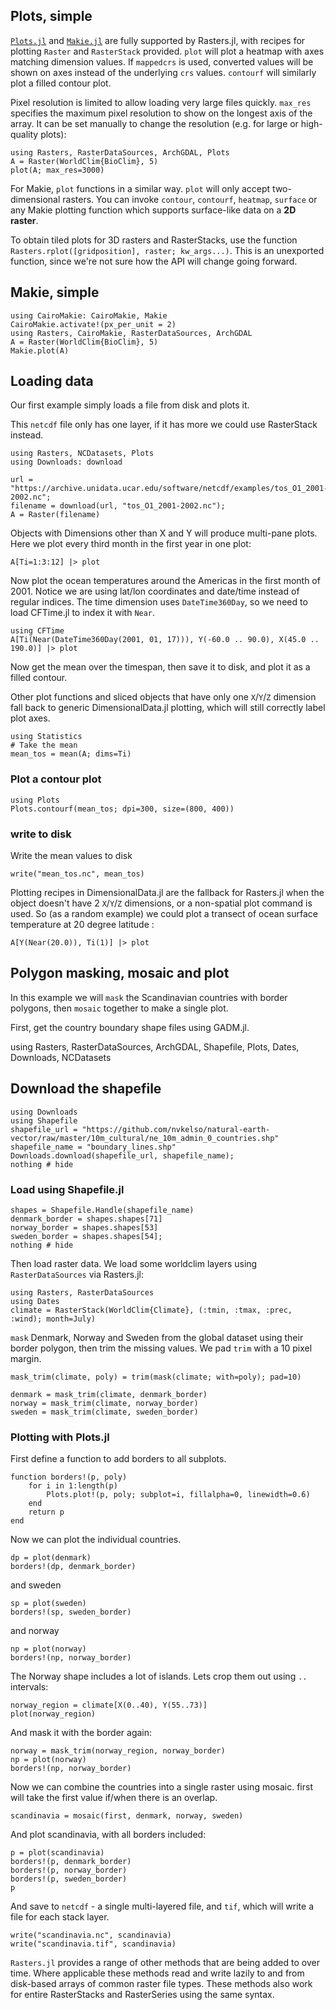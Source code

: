 ## Plots, simple
[`Plots.jl`](https://github.com/JuliaPlots/Plots.jl) and [`Makie.jl`](https://makie.org) are fully supported by
Rasters.jl, with recipes for plotting `Raster` and `RasterStack` provided. `plot`
will plot a heatmap with axes matching dimension values. If `mappedcrs` is used,
converted values will be shown on axes instead of the underlying `crs` values.
`contourf` will similarly plot a filled contour plot.

Pixel resolution is limited to allow loading very large files quickly. `max_res` 
specifies the maximum pixel resolution to show on the longest axis of the array.
It can be set manually to change the resolution (e.g. for large or high-quality plots):

````@example plots
using Rasters, RasterDataSources, ArchGDAL, Plots
A = Raster(WorldClim{BioClim}, 5)
plot(A; max_res=3000)
````

For Makie, `plot` functions in a similar way.  `plot` will only accept two-dimensional rasters.
You can invoke `contour`, `contourf`, `heatmap`, `surface` or any Makie plotting function which
supports surface-like data on a **2D raster**.

To obtain tiled plots for 3D rasters and RasterStacks, use the function `Rasters.rplot([gridposition], raster; kw_args...)`. 
This is an unexported function, since we're not sure how the API will change going forward.

## Makie, simple

````@example plots
using CairoMakie: CairoMakie, Makie
CairoMakie.activate!(px_per_unit = 2)
using Rasters, CairoMakie, RasterDataSources, ArchGDAL
A = Raster(WorldClim{BioClim}, 5)
Makie.plot(A)
````

## Loading data
Our first example simply loads a file from disk and plots it.

This `netcdf` file only has one layer, if it has more we could use RasterStack instead.

````@example plots
using Rasters, NCDatasets, Plots
using Downloads: download

url = "https://archive.unidata.ucar.edu/software/netcdf/examples/tos_O1_2001-2002.nc";
filename = download(url, "tos_O1_2001-2002.nc");
A = Raster(filename)
````

Objects with Dimensions other than X and Y will produce multi-pane plots. Here we plot every third month in
the first year in one plot:

````@example plots
A[Ti=1:3:12] |> plot
````

Now plot the ocean temperatures around the Americas in the first month of 2001.
Notice we are using lat/lon coordinates and date/time instead of regular
indices. The time dimension uses `DateTime360Day`, so we need to load CFTime.jl
to index it with `Near`.

````@example plots
using CFTime
A[Ti(Near(DateTime360Day(2001, 01, 17))), Y(-60.0 .. 90.0), X(45.0 .. 190.0)] |> plot 
````

Now get the mean over the timespan, then save it to disk, and plot it as a
filled contour.

Other plot functions and sliced objects that have only one `X`/`Y`/`Z` dimension
fall back to generic DimensionalData.jl plotting, which will still correctly
label plot axes.

````@example plots
using Statistics
# Take the mean
mean_tos = mean(A; dims=Ti)
````

### Plot a contour plot

````@example plots
using Plots
Plots.contourf(mean_tos; dpi=300, size=(800, 400))
````
### write to disk
Write the mean values to disk

````@example plots
write("mean_tos.nc", mean_tos)
````

Plotting recipes in DimensionalData.jl are the fallback for Rasters.jl when the
object doesn't have 2 `X`/`Y`/`Z` dimensions, or a non-spatial plot command is
used. So (as a random example) we could plot a transect of ocean surface
temperature at 20 degree latitude :

````@example plots
A[Y(Near(20.0)), Ti(1)] |> plot
````
## Polygon masking, mosaic and plot

In this example we will `mask` the Scandinavian countries with border polygons,
then `mosaic` together to make a single plot. 

First, get the country boundary shape files using GADM.jl.

using Rasters, RasterDataSources, ArchGDAL, Shapefile, Plots, Dates, Downloads, NCDatasets

## Download the shapefile
````@example plots
using Downloads
using Shapefile
shapefile_url = "https://github.com/nvkelso/natural-earth-vector/raw/master/10m_cultural/ne_10m_admin_0_countries.shp"
shapefile_name = "boundary_lines.shp"
Downloads.download(shapefile_url, shapefile_name);
nothing # hide
````
### Load using Shapefile.jl

````@example plots
shapes = Shapefile.Handle(shapefile_name)
denmark_border = shapes.shapes[71]
norway_border = shapes.shapes[53]
sweden_border = shapes.shapes[54];
nothing # hide
````

Then load raster data. We load some worldclim layers using `RasterDataSources` via Rasters.jl:

````@example plots
using Rasters, RasterDataSources
using Dates
climate = RasterStack(WorldClim{Climate}, (:tmin, :tmax, :prec, :wind); month=July)
````

`mask` Denmark, Norway and Sweden from the global dataset using their border polygon,
then trim the missing values. We pad `trim` with a 10 pixel margin.

````@example plots
mask_trim(climate, poly) = trim(mask(climate; with=poly); pad=10)

denmark = mask_trim(climate, denmark_border)
norway = mask_trim(climate, norway_border)
sweden = mask_trim(climate, sweden_border)
````

### Plotting with Plots.jl
First define a function to add borders to all subplots.

````@example plots
function borders!(p, poly)
    for i in 1:length(p)
        Plots.plot!(p, poly; subplot=i, fillalpha=0, linewidth=0.6)
    end
    return p
end
````

Now we can plot the individual countries.

````@example plots
dp = plot(denmark)
borders!(dp, denmark_border)
````

and sweden

````@example plots
sp = plot(sweden)
borders!(sp, sweden_border)
````

and norway

````@example plots
np = plot(norway)
borders!(np, norway_border)
````

The Norway shape includes a lot of islands. Lets crop them out using `..` intervals:

````@example plots
norway_region = climate[X(0..40), Y(55..73)]
plot(norway_region)
````
And mask it with the border again:

````@example plots
norway = mask_trim(norway_region, norway_border)
np = plot(norway)
borders!(np, norway_border)
````

Now we can combine the countries into a single raster using mosaic. first will take the first value if/when there is an overlap.

````@example plots
scandinavia = mosaic(first, denmark, norway, sweden)
````

And plot scandinavia, with all borders included:

````@example plots
p = plot(scandinavia)
borders!(p, denmark_border)
borders!(p, norway_border)
borders!(p, sweden_border)
p
````

And save to `netcdf` - a single multi-layered file, and `tif`, which will write a file for each stack layer.

````@example plots
write("scandinavia.nc", scandinavia)
write("scandinavia.tif", scandinavia)
````

`Rasters.jl` provides a range of other methods that are being added to over time. Where applicable these methods
read and write lazily to and from disk-based arrays of common raster file types. These methods also work for
entire RasterStacks and RasterSeries using the same syntax.
